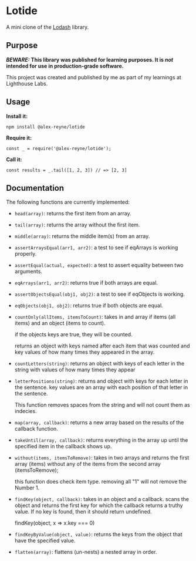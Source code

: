 # Lotide

A mini clone of the [Lodash](https://lodash.com) library.

## Purpose

**_BEWARE:_ This library was published for learning purposes. It is _not_ intended for use in production-grade software.**

This project was created and published by me as part of my learnings at Lighthouse Labs. 

## Usage

**Install it:**

`npm install @alex-reyne/lotide`

**Require it:**

`const _ = require('@alex-reyne/lotide');`

**Call it:**

`const results = _.tail([1, 2, 3]) // => [2, 3]`

## Documentation

The following functions are currently implemented:

*  `head(array)`: returns the first item from an array.
*  `tail(array)`: returns the array without the first item.
*  `middle(array)`: returns the middle item(s) from an array.
*  `assertArraysEqual(arr1, arr2)`: a test to see if eqArrays is working properly.
*  `assertEqual(actual, expected)`: a test to assert equality between two arguments. 
*  `eqArrays(arr1, arr2)`: returns true if both arrays are equal.
*  `assertObjectsEqual(obj1, obj2)`: a test to see if eqObjects is working.
*  `eqObjects(obj1, obj2)`: returns true if both objects are equal.
*  `countOnly(allItems, itemsToCount)`: takes in and array if items (all items) and an object (items to count).

    if the objects keys are true, they will be counted.

    returns an object with keys named after each item that was counted and key values of how many times they appeared in the array.

*  `countLetters(string)`: returns an object with keys of each letter in the string with values of how many times they appear

*  `letterPositions(string)`: returns and object with keys for each letter in the sentence.
key values are an array with each position of that letter in the sentence.

   This function removes spaces from the string and will not count them as indecies.

*  `map(array, callback)`: returns a new array based on the results of the callback function.
*  `takeUntil(array, callback)`: returns everything in the array up until the specified item in the callback shows up.

*  `without(items, itemsToRemove)`: takes in two arrays and returns the first array (items) without any of the items from the second array (itemsToRemove);

    this function does check item type. removing all "1" will not remove the Number 1.

*  `findKey(object, callback)`: takes in an object and a callback. scans the object and returns the first key for which the callback returns a truthy value. If no key is found, then it should return undefined.

    findKey(object, x => x.key === 0)

*  `findKeyByValue(object, value)`: returns the keys from the object that have the specified value.
*  `flatten(array)`: flattens (un-nests) a nested array in order.